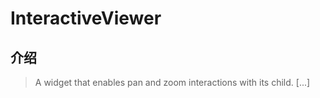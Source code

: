 # InteractiveViewer

## 介绍

> A widget that enables pan and zoom interactions with its child. [...]

